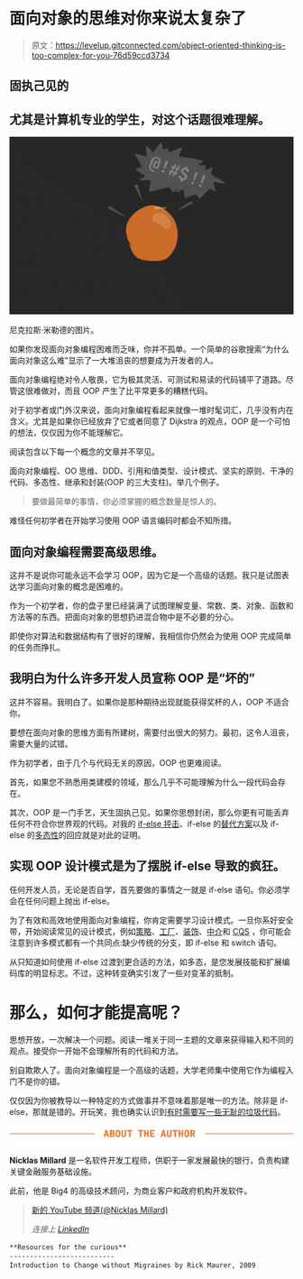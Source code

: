 # 面向对象的思维对你来说太复杂了

> 原文：<https://levelup.gitconnected.com/object-oriented-thinking-is-too-complex-for-you-76d59ccd3734>

## 固执己见的

## 尤其是计算机专业的学生，对这个话题很难理解。

![](img/2188bd7aba8443bd9e2e3ccd1827fba5.png)

尼克拉斯·米勒德的图片。

如果你发现面向对象编程困难而乏味，你并不孤单。一个简单的谷歌搜索“为什么面向对象这么难”显示了一大堆沮丧的想要成为开发者的人。

面向对象编程绝对令人敬畏，它为极其灵活、可测试和易读的代码铺平了道路。尽管这很难做对，而且 OOP 产生了比平常更多的糟糕代码。

对于初学者或门外汉来说，面向对象编程看起来就像一堆时髦词汇，几乎没有内在含义。尤其是如果你已经放弃了它或者同意了 Dijkstra 的观点，OOP 是一个可怕的想法，仅仅因为你不能理解它。

阅读包含以下每一个概念的文章并不罕见。

面向对象编程、OO 思维、DDD、引用和值类型、设计模式、坚实的原则、干净的代码、多态性、继承和封装(OOP 的三大支柱)。举几个例子。

> 要做最简单的事情，你必须掌握的概念数量是惊人的。

难怪任何初学者在开始学习使用 OOP 语言编码时都会不知所措。

## 面向对象编程需要高级思维。

这并不是说你可能永远不会学习 OOP，因为它是一个高级的话题。我只是试图表达学习面向对象的概念是困难的。

作为一个初学者，你的盘子里已经装满了试图理解变量、常数、类、对象、函数和方法等的东西。把面向对象的思想扔进混合物中是不必要的分心。

即使你对算法和数据结构有了很好的理解，我相信你仍然会为使用 OOP 完成简单的任务而挣扎。

## 我明白为什么许多开发人员宣称 OOP 是“坏的”

这并不容易。我明白了。如果你是那种期待出现就能获得奖杯的人，OOP 不适合你。

要想在面向对象的思维方面有所建树，需要付出很大的努力。最初，这令人沮丧，需要大量的试错。

作为初学者，由于几个与代码无关的原因，OOP 也更难阅读。

首先，如果您不熟悉用类建模的领域，那么几乎不可能理解为什么一段代码会存在。

其次，OOP 是一门手艺，天生固执己见。如果你思想封闭，那么你更有可能丢弃任何不符合你世界观的代码。对我的 [if-else 抨击](https://medium.com/swlh/stop-using-if-else-statements-f4d2323e6e4)、if-else 的[替代方案](https://medium.com/swlh/5-ways-to-replace-if-else-statements-857c0ff19357)以及 if-else 的[多态性](/if-else-is-a-poor-mans-polymorphism-ab0b333b7265)的回应就是对此的证明。

## 实现 OOP 设计模式是为了摆脱 if-else 导致的疯狂。

任何开发人员，无论是否自学，首先要做的事情之一就是 if-else 语句。你必须学会在任何问题上抛出 if-else。

为了有效和高效地使用面向对象编程，你肯定需要学习设计模式。一旦你系好安全带，开始阅读常见的设计模式，例如[策略](/simple-strategy-pattern-using-attributes-880c55988215)、[工厂](https://medium.com/swlh/factory-pattern-without-switch-this-is-how-it-should-be-done-cd895e356f44)、[装饰](https://medium.com/swlh/creating-configurable-classes-that-are-easy-to-use-69d78d6881a2)、[中介](https://medium.com/swlh/dynamic-command-dispatching-in-c-d3abe21b3d1b)和 [CQS](/replacing-if-else-with-commands-and-handlers-527e0abe2147) ，你可能会注意到许多模式都有一个共同点:缺少传统的分支，即 if-else 和 switch 语句。

从只知道如何使用 if-else 过渡到更合适的方法，如多态，是您发展技能和扩展编码库的明显标志。不过，这种转变确实引发了一些对变革的抵制。

# 那么，如何才能提高呢？

思想开放，一次解决一个问题。阅读一堆关于同一主题的文章来获得输入和不同的观点。接受你一开始不会理解所有的代码和方法。

别自欺欺人了。面向对象编程是一个高级的话题，大学老师集中使用它作为编程入门不是你的错。

仅仅因为你被教导以一种特定的方式做事并不意味着那是唯一的方法。除非是 if-else，那就是错的。开玩笑，我也确实认识到[有时需要写一些无耻的垃圾代码](/write-shameless-garbage-code-ba6f79d46ed9)。

![](img/1e5e1823abd1df692f6c7a0fabde08a5.png)

**Nicklas Millard** 是一名软件开发工程师，供职于一家发展最快的银行，负责构建关键金融服务基础设施。

此前，他是 Big4 的高级技术顾问，为商业客户和政府机构开发软件。

> [新的 YouTube 频道(@Nicklas Millard)](https://www.youtube.com/channel/UCaUy83EAkVdXsZjF3xGSvMw)
> 
> *连接上* [*LinkedIn*](https://www.linkedin.com/in/nicklasmillard/)

```
**Resources for the curious**
--------------------------
Introduction to Change without Migraines by Rick Maurer, 2009
```